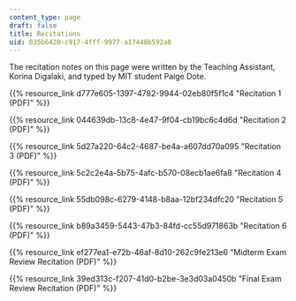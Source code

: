 ```yaml
---
content_type: page
draft: false
title: Recitations
uid: 035b6420-c917-4fff-9977-a17448b592a8
---
```

The recitation notes on this page were written by the Teaching Assistant, Korina Digalaki, and typed by MIT student Paige Dote.

{{% resource_link d777e605-1397-4782-9944-02eb80f5f1c4 "Recitation 1 (PDF)" %}}

{{% resource_link 044639db-13c8-4e47-9f04-cb19bc6c4d6d "Recitation 2 (PDF)" %}}

{{% resource_link 5d27a220-64c2-4687-be4a-a607dd70a095 "Recitation 3 (PDF)" %}}

{{% resource_link 5c2c2e4a-5b75-4afc-b570-08ecb1ae6fa8 "Recitation 4 (PDF)" %}}

{{% resource_link 55db098c-6279-4148-b8aa-12bf234dfc20 "Recitation 5 (PDF)" %}}

{{% resource_link b89a3459-5443-47b3-84fd-cc55d971863b "Recitation 6 (PDF)" %}}

{{% resource_link ef277ea1-e72b-46af-8d10-262c9fe213e6 "Midterm Exam Review Recitation (PDF)" %}}

{{% resource_link 39ed313c-f207-41d0-b2be-3e3d03a0450b "Final Exam Review Recitation (PDF)" %}}